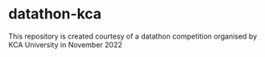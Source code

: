 # datathon-kca
This repository is created courtesy of a  datathon competition organised by KCA University in November 2022
